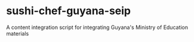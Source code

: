 # sushi-chef-guyana-seip
A content integration script for integrating Guyana's Ministry of Education materials
